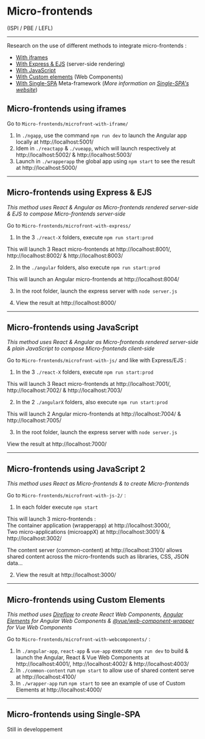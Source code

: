 # Micro-frontends

(ISPI / PBE / LEFL)

---

Research on the use of different methods to integrate micro-frontends :

- [With iframes](#micro-frontends-using-iframes)
- [With Express & EJS](#micro-frontends-using-express--ejs) (server-side rendering)
- [With JavaScript](#micro-frontends-using-javascript)
- [With Custom elements](#micro-frontends-using-custom-elements) (Web Components)
- [With Single-SPA](#micro-frontends-using-single-spa) Meta-framework (_More information on [Single-SPA's website](https://single-spa.js.org/)_)

## Micro-frontends using iframes

Go to `Micro-frontends/microfront-with-iframe/`

1. In `./ngapp`, use the command `npm run dev` to launch the Angular app locally at http://localhost:5001/
2. Idem in `./reactapp` & `./vueapp`, which will launch respectively at http://localhost:5002/ & http://localhost:5003/
3. Launch in `./wrapperapp` the global app using `npm start` to see the result at http://localhost:5000/

---

## Micro-frontends using Express & EJS

_This method uses React & Angular as Micro-frontends rendered server-side & EJS to compose Micro-frontends server-side_

Go to `Micro-frontends/microfront-with-express/`

1. In the 3 `./react-X` folders, execute `npm run start:prod`

This will launch 3 React micro-frontends at http://localhost:8001/, http://localhost:8002/ & http://localhost:8003/

2. In the `./angular` folders, also execute `npm run start:prod`

This will launch an Angular micro-frontends at http://localhost:8004/

3. In the root folder, launch the express server with `node server.js`

4. View the result at http://localhost:8000/

---

## Micro-frontends using JavaScript

_This method uses React & Angular as Micro-frontends rendered server-side & plain JavaScript to compose Micro-frontends client-side_

Go to `Micro-frontends/microfront-with-js/` and like with Express/EJS :

1. In the 3 `./react-X` folders, execute `npm run start:prod`

This will launch 3 React micro-frontends at http://localhost:7001/, http://localhost:7002/ & http://localhost:7003/

2. In the 2 `./angularX` folders, also execute `npm run start:prod`

This will launch 2 Angular micro-frontends at http://localhost:7004/ & http://localhost:7005/

3. In the root folder, launch the express server with `node server.js`

View the result at http://localhost:7000/

---

## Micro-frontends using JavaScript 2

_This method uses React as Micro-frontends & to create Micro-frontends_

Go to `Micro-frontends/microfront-with-js-2/` :

1. In each folder execute `npm start`

This will launch 3 micro-frontends :  
The container application (wrapperapp) at http://localhost:3000/,  
Two micro-applications (microappX) at http://localhost:3001/ & http://localhost:3002/

The content server (common-content) at http://localhost:3100/ allows shared content across the micro-frontends such as libraries, CSS, JSON data...

2. View the result at http://localhost:3000/

---

## Micro-frontends using Custom Elements

_This method uses [Direflow](https://direflow.io/) to create React Web Components, [Angular Elements](https://angular.io/guide/elements) for Angular Web Components & [@vue/web-component-wrapper](https://github.com/vuejs/vue-web-component-wrapper) for Vue Web Components_

Go to `Micro-frontends/microfront-with-webcomponents/` :

1. In `./angular-app`, `react-app` & `vue-app` execute `npm run dev` to build & launch the Angular, React & Vue Web Components at http://localhost:4001/, http://localhost:4002/ & http://localhost:4003/
2. In `./common-content` run `npm start` to allow use of shared content serve at http://localhost:4100/
3. In `./wrapper-app` run `npm start` to see an example of use of Custom Elements at http://localhost:4000/

---

## Micro-frontends using Single-SPA

Still in developpement
